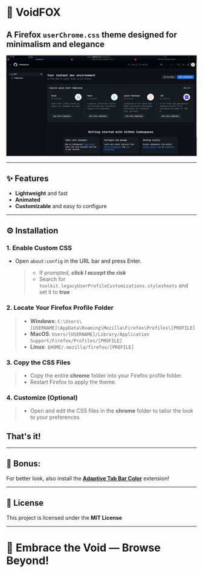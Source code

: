 # 🌌 **VoidFOX**

## A Firefox `userChrome.css` theme designed for minimalism and elegance

![Cool Screenshot](README-assets/preview.gif)

---

## ✨ **Features**

- **Lightweight** and fast
- **Animated**
- **Customizable** and easy to configure

---

## ⚙️ **Installation**

### 1. **Enable Custom CSS**

- Open `about:config` in the URL bar and press Enter.
  > - If prompted, **_click I accept the risk_**
  > - Search for `toolkit.legacyUserProfileCustomizations.stylesheets` and set it to **true**

### 2. **Locate Your Firefox Profile Folder**

> - **Windows**: `C:\Users\[USERNAME]\AppData\Roaming\Mozilla\Firefox\Profiles\[PROFILE]`
> - **MacOS**: `Users/[USERNAME]/Library/Application Support/Firefox/Profiles/[PROFILE]`
> - **Linux**: `$HOME/.mozilla/firefox/[PROFILE]`

### 3. **Copy the CSS Files**

> - Copy the entire **chrome** folder into your Firefox profile folder.
> - Restart Firefox to apply the theme.

### 4. **Customize (Optional)**

> - Open and edit the CSS files in the **chrome** folder to tailor the look to your preferences

## That's it!

---

## 🌟 **Bonus:**

For better look, also install the **[Adaptive Tab Bar Color](https://addons.mozilla.org/en-US/firefox/addon/adaptive-tab-bar-color/)** extension!

---

## 📜 **License**

This project is licensed under the **MIT License**

---

# 🦊 **Embrace the Void — Browse Beyond!**
